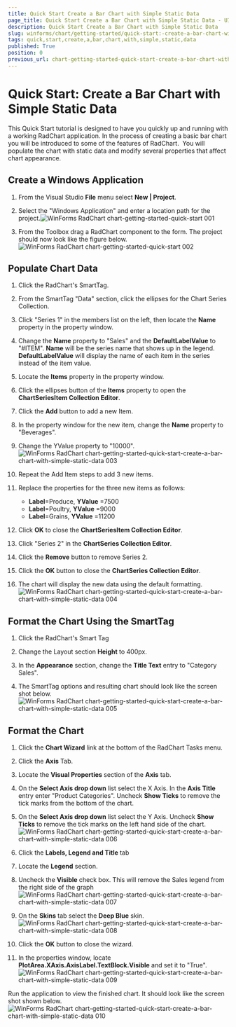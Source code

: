 ```yaml
---
title: Quick Start Create a Bar Chart with Simple Static Data
page_title: Quick Start Create a Bar Chart with Simple Static Data - UI for WinForms Documentation
description: Quick Start Create a Bar Chart with Simple Static Data
slug: winforms/chart/getting-started/quick-start:-create-a-bar-chart-with-simple-static-data
tags: quick,start,create,a,bar,chart,with,simple,static,data
published: True
position: 0
previous_url: chart-getting-started-quick-start-create-a-bar-chart-with-simple-static-data
---
```


# Quick Start: Create a Bar Chart with Simple Static Data



This Quick Start tutorial is designed to have you quickly up and running with a working RadChart application. In the process of creating a basic bar chart you will be introduced to some of the features of RadChart. 
        	You will populate the chart with static data and modify several properties that affect chart appearance.
        

## Create a Windows Application

1. From the Visual Studio __File__ menu select __New | Project__.   

1. Select the "Windows Application" and enter a location path for the project.![WinForms RadChart chart-getting-started-quick-start 001](images/chart-getting-started-quick-start001.png)

1. From the Toolbox drag a RadChart component to the form. The project should now look like the figure below.![WinForms RadChart chart-getting-started-quick-start 002](images/chart-getting-started-quick-start002.png)

## Populate Chart Data

1. Click the RadChart's SmartTag.

1. From the SmartTag "Data" section, click the ellipses for the Chart Series Collection.

1. Click "Series 1" in the members list on the left, then locate the __Name__ property in the property window.

1. Change the __Name__ property to "Sales" and the __DefaultLabelValue__ to "#ITEM". __Name__ will be the series name that shows up in the legend. __DefaultLabelValue__ will display the name of each item in the series instead of the item value.
          

1. Locate the __Items__ property in the property window.

1. Click the ellipses button of the __Items__ property to open the __ChartSeriesItem Collection Editor__.

1. Click the __Add__ button to add a new Item.

1. In the property window for the new item, change the __Name__ property to "Beverages".

1. Change the YValue property to "10000".
 ![WinForms RadChart chart-getting-started-quick-start-create-a-bar-chart-with-simple-static-data 003](images/chart-getting-started-quick-start-create-a-bar-chart-with-simple-static-data003.png)

1. Repeat the Add Item steps to add 3 new items.

1. Replace the properties for the three new items as follows:
	* __Label__=Produce, __YValue__ =7500
	* __Label__=Poultry, __YValue__ =9000
	* __Label__=Grains, __YValue__ =11200   

1. Click __OK__ to close the __ChartSeriesItem Collection Editor__.

1. Click "Series 2" in the __ChartSeries Collection Editor__.

1. Click the __Remove__ button to remove Series 2.

1. Click the __OK__ button to close the __ChartSeries Collection Editor__.

1. The chart will display the new data using the default formatting.
 ![WinForms RadChart chart-getting-started-quick-start-create-a-bar-chart-with-simple-static-data 004](images/chart-getting-started-quick-start-create-a-bar-chart-with-simple-static-data004.png)

## Format the Chart Using the SmartTag

1. Click the RadChart's Smart Tag

1. Change the Layout section __Height__ to 400px.

1. In the __Appearance__ section, change the __Title Text__ entry to "Category Sales".

1. The SmartTag options and resulting chart should look like the screen shot below.![WinForms RadChart chart-getting-started-quick-start-create-a-bar-chart-with-simple-static-data 005](images/chart-getting-started-quick-start-create-a-bar-chart-with-simple-static-data005.png)

## Format the Chart

1. Click the __Chart Wizard__ link at the bottom of the RadChart Tasks menu.

1. Click the __Axis__ Tab.

1. Locate the __Visual Properties__ section of the __Axis__ tab.

1. On the __Select Axis drop down__ list select the X Axis. In the __Axis Title__ entry enter "Product Categories". Uncheck __Show Ticks__ to remove the tick marks from the bottom of the chart.

1. On the __Select Axis drop down__ list select the Y Axis. Uncheck __Show Ticks__ to remove the tick marks on the left hand side of the chart.
 ![WinForms RadChart chart-getting-started-quick-start-create-a-bar-chart-with-simple-static-data 006](images/chart-getting-started-quick-start-create-a-bar-chart-with-simple-static-data006.png)

1. Click the __Labels, Legend and Title__ tab

1. Locate the __Legend__ section.

1. Uncheck the __Visible__ check box. This will remove the Sales legend from the right side of the graph
 ![WinForms RadChart chart-getting-started-quick-start-create-a-bar-chart-with-simple-static-data 007](images/chart-getting-started-quick-start-create-a-bar-chart-with-simple-static-data007.png)

1. On the __Skins__ tab select the __Deep Blue__ skin.
 ![WinForms RadChart chart-getting-started-quick-start-create-a-bar-chart-with-simple-static-data 008](images/chart-getting-started-quick-start-create-a-bar-chart-with-simple-static-data008.png)

1. Click the __OK__ button to close the wizard.

1. In the properties window, locate __PlotArea.XAxis.AxisLabel.TextBlock.Visible__ and set it to "True".
 ![WinForms RadChart chart-getting-started-quick-start-create-a-bar-chart-with-simple-static-data 009](images/chart-getting-started-quick-start-create-a-bar-chart-with-simple-static-data009.png)

Run the application to view the finished chart.  It should look like the screen shot shown below. ![WinForms RadChart chart-getting-started-quick-start-create-a-bar-chart-with-simple-static-data 010](images/chart-getting-started-quick-start-create-a-bar-chart-with-simple-static-data010.png)
